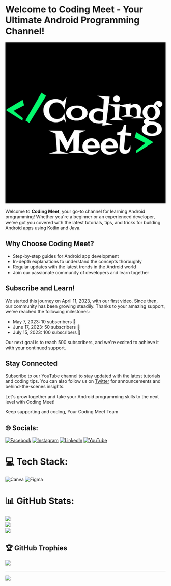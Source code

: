# Welcome to Coding Meet - Your Ultimate Android Programming Channel!

![Coding Meet Logo](https://github.com/Coding-Meet/Coding-Meet/blob/main/insta%20logo.jpeg)

Welcome to **Coding Meet**, your go-to channel for learning Android programming! Whether you're a beginner or an experienced developer, we've got you covered with the latest tutorials, tips, and tricks for building Android apps using Kotlin and Java.

## Why Choose Coding Meet?
- Step-by-step guides for Android app development
- In-depth explanations to understand the concepts thoroughly
- Regular updates with the latest trends in the Android world
- Join our passionate community of developers and learn together

## Subscribe and Learn!
We started this journey on April 11, 2023, with our first video. Since then, our community has been growing steadily. Thanks to your amazing support, we've reached the following milestones:
- May 7, 2023: 10 subscribers 🎉
- June 17, 2023: 50 subscribers 🎊
- July 15, 2023: 100 subscribers 🥳

Our next goal is to reach 500 subscribers, and we're excited to achieve it with your continued support.

## Stay Connected
Subscribe to our YouTube channel to stay updated with the latest tutorials and coding tips. You can also follow us on [Twitter](https://twitter.com/codingmeet) for announcements and behind-the-scenes insights.

Let's grow together and take your Android programming skills to the next level with Coding Meet!

Keep supporting and coding,
Your Coding Meet Team

<!-- # 💫 About Me:
🔭 I’m currently working on<br>👯 I’m looking to collaborate on<br>🤝 I’m looking for help with<br>🌱 I’m currently learning<br>💬 Ask me about<br>⚡ Fun fact
 -->

## 🌐 Socials:
[![Facebook](https://img.shields.io/badge/Facebook-%231877F2.svg?logo=Facebook&logoColor=white)](https://www.facebook.com/profile.php?viewas=100000686899395&id=100092407025934) [![Instagram](https://img.shields.io/badge/Instagram-%23E4405F.svg?logo=Instagram&logoColor=white)](https://instagram.com/codingmeet26) [![LinkedIn](https://img.shields.io/badge/LinkedIn-%230077B5.svg?logo=linkedin&logoColor=white)](https://linkedin.com/in/coding-meet-a74933273) [![YouTube](https://img.shields.io/badge/YouTube-%23FF0000.svg?logo=YouTube&logoColor=white)](https://www.youtube.com/channel/UCbxVOMaM79ouNfgwEmkBNAg) 

# 💻 Tech Stack:
![Canva](https://img.shields.io/badge/Canva-%2300C4CC.svg?style=for-the-badge&logo=Canva&logoColor=white) 	![Figma](https://img.shields.io/badge/figma-%23F24E1E.svg?style=for-the-badge&logo=figma&logoColor=white)
# 📊 GitHub Stats:
![](https://github-readme-stats.vercel.app/api?username=Coding-Meet&theme=onedark&hide_border=false&include_all_commits=true&count_private=true)<br/>
![](https://github-readme-streak-stats.herokuapp.com/?user=Coding-Meet&theme=onedark&hide_border=false)<br/>
![](https://github-readme-stats.vercel.app/api/top-langs/?username=Coding-Meet&theme=onedark&hide_border=false&include_all_commits=true&count_private=true&layout=compact)

## 🏆 GitHub Trophies
![](https://github-profile-trophy.vercel.app/?username=Coding-Meet&theme=onedark&no-frame=false&no-bg=false&margin-w=4)


---
[![](https://visitcount.itsvg.in/api?id=Coding-Meet&icon=2&color=4)](https://visitcount.itsvg.in)

